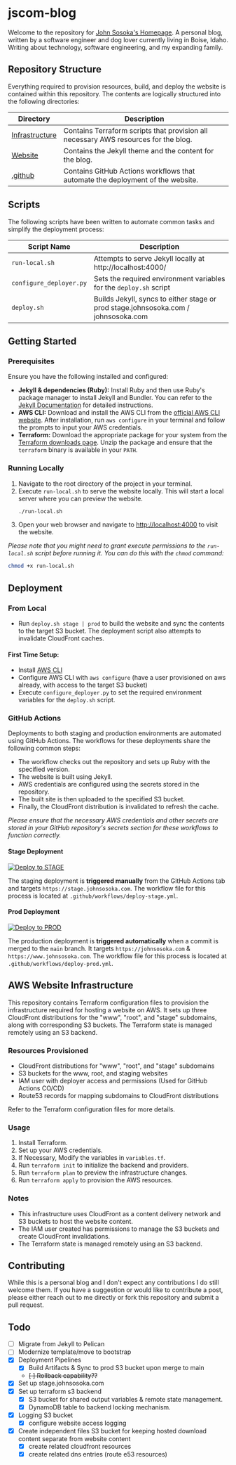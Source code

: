 # jscom-blog

Welcome to the repository for [John Sosoka's Homepage](https://johnsosoka.com). A personal blog, written by a software engineer
and dog lover currently living in Boise, Idaho. Writing about technology, software engineering, and my expanding family.

## Repository Structure

Everything required to provision resources, build, and deploy the website is contained within this repository. The contents 
are logically structured into the following directories:

| Directory | Description |
|-----------|-------------|
| [Infrastructure](/infrastructure) | Contains Terraform scripts that provision all necessary AWS resources for the blog. |
| [Website](/website) | Contains the Jekyll theme and the content for the blog. |
| [.github](/.github) | Contains GitHub Actions workflows that automate the deployment of the website. |

## Scripts

The following scripts have been written to automate common tasks and simplify the deployment process:

| Script Name            | Description                                                                   | 
|------------------------|-------------------------------------------------------------------------------|
| `run-local.sh`         | Attempts to serve Jekyll locally at http://localhost:4000/                    |
| `configure_deployer.py` | Sets the required environment variables for the `deploy.sh` script            |
| `deploy.sh`        | Builds Jekyll, syncs to either stage or prod stage.johnsosoka.com / johnsosoka.com |

## Getting Started

### Prerequisites

Ensure you have the following installed and configured:

- **Jekyll & dependencies (Ruby):** Install Ruby and then use Ruby's package manager to install Jekyll and Bundler. You can refer to the [Jekyll Documentation](https://jekyllrb.com/docs/installation/) for detailed instructions.
- **AWS CLI:** Download and install the AWS CLI from the [official AWS CLI website](https://aws.amazon.com/cli/). After installation, run `aws configure` in your terminal and follow the prompts to input your AWS credentials.
- **Terraform:** Download the appropriate package for your system from the [Terraform downloads page](https://www.terraform.io/downloads.html). Unzip the package and ensure that the `terraform` binary is available in your `PATH`.

### Running Locally

1. Navigate to the root directory of the project in your terminal.
2. Execute `run-local.sh` to serve the website locally. This will start a local server where you can preview the website.
   ```bash
   ./run-local.sh
   ```
3. Open your web browser and navigate to [http://localhost:4000](http://localhost:4000) to visit the website.

_Please note that you might need to grant execute permissions to the `run-local.sh` script before running it. You can do this with the `chmod` command:_

```bash
chmod +x run-local.sh
```

## Deployment

### From Local

* Run `deploy.sh stage | prod` to build the website and sync the contents to the target S3 bucket. The deployment script also
  attempts to invalidate CloudFront caches.

#### First Time Setup:

* Install [AWS CLI](https://docs.aws.amazon.com/cli/latest/userguide/install-cliv2-linux.html)
* Configure AWS CLI with `aws configure` (have a user provisioned on aws already, with access to the target S3 bucket)
* Execute `configure_deployer.py` to set the required environment variables for the `deploy.sh` script.

### GitHub Actions

Deployments to both staging and production environments are automated using GitHub Actions. The workflows for these deployments share the following common steps:

- The workflow checks out the repository and sets up Ruby with the specified version.
- The website is built using Jekyll.
- AWS credentials are configured using the secrets stored in the repository.
- The built site is then uploaded to the specified S3 bucket.
- Finally, the CloudFront distribution is invalidated to refresh the cache.

_Please ensure that the necessary AWS credentials and other secrets are stored in your GitHub repository's secrets section for these workflows to function correctly._

#### Stage Deployment

[![Deploy to STAGE](https://github.com/johnsosoka/jscom-blog/actions/workflows/deploy-stage.yml/badge.svg)](https://github.com/johnsosoka/jscom-blog/actions/workflows/deploy-stage.yml)

The staging deployment is **triggered manually** from the GitHub Actions tab and targets `https://stage.johnsosoka.com`. The workflow file for this process is located at `.github/workflows/deploy-stage.yml`.

#### Prod Deployment

[![Deploy to PROD](https://github.com/johnsosoka/jscom-blog/actions/workflows/deploy-prod.yml/badge.svg?branch=main)](https://github.com/johnsosoka/jscom-blog/actions/workflows/deploy-prod.yml)

The production deployment is **triggered automatically** when a commit is merged to the `main` branch. It targets `https://johnsosoka.com` & `https://www.johnsosoka.com`. The workflow file for this process is located at `.github/workflows/deploy-prod.yml`.

## AWS Website Infrastructure

This repository contains Terraform configuration files to provision the infrastructure required for hosting a website on AWS.
It sets up three CloudFront distributions for the "www", "root", and "stage" subdomains, along with corresponding S3 buckets.
The Terraform state is managed remotely using an S3 backend.

### Resources Provisioned

- CloudFront distributions for "www", "root", and "stage" subdomains
- S3 buckets for the www, root, and staging websites
- IAM user with deployer access and permissions (Used for GitHub Actions CO/CD)
- Route53 records for mapping subdomains to CloudFront distributions

Refer to the Terraform configuration files for more details.

### Usage

1. Install Terraform.
2. Set up your AWS credentials.
3. If Necessary, Modify the variables in `variables.tf`.
4. Run `terraform init` to initialize the backend and providers.
5. Run `terraform plan` to preview the infrastructure changes.
6. Run `terraform apply` to provision the AWS resources.

### Notes

- This infrastructure uses CloudFront as a content delivery network and S3 buckets to host the website content.
- The IAM user created has permissions to manage the S3 buckets and create CloudFront invalidations.
- The Terraform state is managed remotely using an S3 backend.

## Contributing

While this is a personal blog and I don't expect any contributions I do still welcome them. If you have a suggestion or 
would like to contribute a post, please either reach out to me directly or fork this repository and submit a pull request.

## Todo
* [ ] Migrate from Jekyll to Pelican
* [ ] Modernize template/move to bootstrap
* [x] Deployment Pipelines
  * [x] Build Artifacts & Sync to prod S3 bucket upon merge to main
  * ~~[ ] Rollback capability??~~
* [x] Set up stage.johnsosoka.com
* [x] Set up terraform s3 backend
  * [x] S3 bucket for shared output variables & remote state management.
  * [x] DynamoDB table to backend locking mechanism.
* [x] Logging S3 bucket
  * [x] configure website access logging
* [x] Create independent files S3 bucket for keeping hosted download content separate from website content
  * [x] create related cloudfront resources
  * [x] create related dns entries (route e53 resources)
